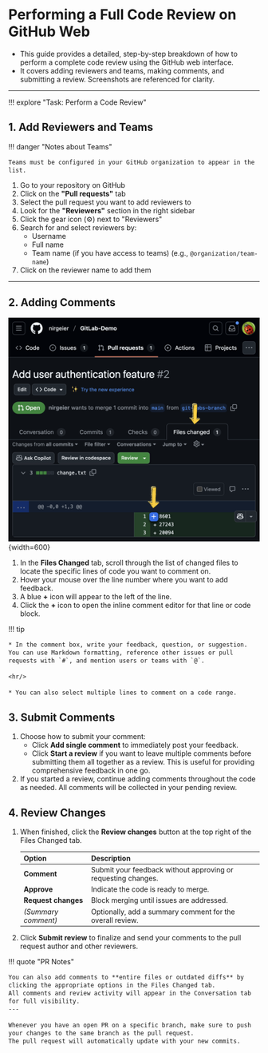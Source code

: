 # Performing a Full Code Review on GitHub Web

- This guide provides a detailed, step-by-step breakdown of how to perform a complete code review using the GitHub web interface.   
- It covers adding reviewers and teams, making comments, and submitting a review. Screenshots are referenced for clarity.

---

!!! explore "Task: Perform a Code Review"

## 1. Add Reviewers and Teams

!!! danger "Notes about Teams" 
    
    Teams must be configured in your GitHub organization to appear in the list.

1. Go to your repository on GitHub
2. Click on the **"Pull requests"** tab
3. Select the pull request you want to add reviewers to
4. Look for the **"Reviewers"** section in the right sidebar
5. Click the gear icon (⚙️) next to "Reviewers"
6. Search for and select reviewers by:
      - Username
      - Full name
      - Team name (if you have access to teams) (e.g., `@organization/team-name`)
7. Click on the reviewer name to add them

---

## 2. Adding Comments

![Pr Review](../assets/images/pr-review.png){width=600}

1. In the **Files Changed** tab, scroll through the list of changed files to locate the specific lines of code you want to comment on.
2. Hover your mouse over the line number where you want to add feedback. 
3. A blue **+** icon will appear to the left of the line.
4. Click the **+** icon to open the inline comment editor for that line or code block. 

!!! tip     
    
    * In the comment box, write your feedback, question, or suggestion.   
    You can use Markdown formatting, reference other issues or pull requests with `#`, and mention users or teams with `@`.

    <hr/>

    * You can also select multiple lines to comment on a code range.

## 3. Submit Comments

1. Choose how to submit your comment:
    - Click **Add single comment** to immediately post your feedback.
    - Click **Start a review** if you want to leave multiple comments before submitting them all together as a review. This is useful for providing comprehensive feedback in one go.
2. If you started a review, continue adding comments throughout the code as needed. All comments will be collected in your pending review.

## 4. Review Changes

1. When finished, click the **Review changes** button at the top right of the Files Changed tab.    

    | Option              | Description                                                   |
    | ------------------- | ------------------------------------------------------------- |
    | **Comment**         | Submit your feedback without approving or requesting changes. |
    | **Approve**         | Indicate the code is ready to merge.                          |
    | **Request changes** | Block merging until issues are addressed.                     |
    | *(Summary comment)* | Optionally, add a summary comment for the overall review.     |

2. Click **Submit review** to finalize and send your comments to the pull request author and other reviewers.

!!! quote "PR Notes"

    You can also add comments to **entire files or outdated diffs** by clicking the appropriate options in the Files Changed tab.  
    All comments and review activity will appear in the Conversation tab for full visibility.
    ---

    Whenever you have an open PR on a specific branch, make sure to push your changes to the same branch as the pull request.    
    The pull request will automatically update with your new commits.



